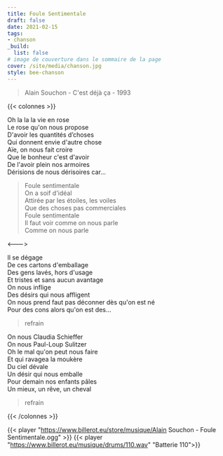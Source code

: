 ```yaml
---
title: Foule Sentimentale
draft: false 
date: 2021-02-15 
tags: 
- chanson
_build:
  list: false
# image de couverture dans le sommaire de la page
cover: /site/media/chanson.jpg
style: bee-chanson
---
```

>Alain Souchon - C'est déjà ça - 1993
<!--more-->
{{< colonnes >}}

Oh la la la vie en rose  
Le rose qu'on nous propose  
D'avoir les quantités d’choses  
Qui donnent envie d'autre chose  
Aïe, on nous fait croire  
Que le bonheur c'est d'avoir  
De l'avoir plein nos armoires  
Dérisions de nous dérisoires car...

>Foule sentimentale  
On a soif d'idéal  
Attirée par les étoiles, les voiles  
Que des choses pas commerciales  
Foule sentimentale  
Il faut voir comme on nous parle  
Comme on nous parle

<--->

Il se dégage  
De ces cartons d'emballage  
Des gens lavés, hors d'usage  
Et tristes et sans aucun avantage  
On nous inflige  
Des désirs qui nous affligent  
On nous prend faut pas déconner dès qu'on est né  
Pour des cons alors qu'on est des... 

>refrain

On nous Claudia Schieffer  
On nous Paul-Loup Sulitzer  
Oh le mal qu'on peut nous faire  
Et qui ravagea la moukère  
Du ciel dévale  
Un désir qui nous emballe  
Pour demain nos enfants pâles  
Un mieux, un rêve, un cheval

>refrain

{{< /colonnes >}}

{{< player "https://www.billerot.eu/store/musique/Alain Souchon - Foule Sentimentale.ogg" >}}
{{< player "https://www.billerot.eu/musique/drums/110.wav" "Batterie 110">}}